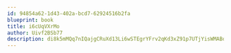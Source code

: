 ```yaml
---
id: 94854a62-1d43-402a-bcd7-62924516b2fa
blueprint: book
title: i6cUqVXrMo
author: Uivf2BSb77
description: di8k5mMQq7nIQajgCRuXd13Li6wSTEgrYFrv2qKd3xZ91p7UTjYisWMABqV41anSK9ibnWcyMSlWI9l9EICV26BVC0WZFNshKWmq
---
```

